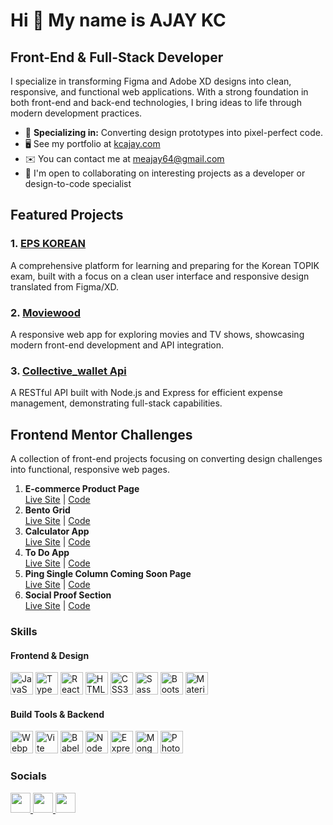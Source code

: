 Hi 👋 My name is AJAY KC
=========================

Front-End & Full-Stack Developer
--------------------------

I specialize in transforming Figma and Adobe XD designs into clean, responsive, and functional web applications. With a strong foundation in both front-end and back-end technologies, I bring ideas to life through modern development practices.

*   🎨  **Specializing in:** Converting design prototypes into pixel-perfect code.
*   🖥️  See my portfolio at [kcajay.com](https://kcajay.com/)
*   ✉️  You can contact me at [meajay64@gmail.com](mailto:meajay64@gmail.com)
*   🤝  I'm open to collaborating on interesting projects as a developer or design-to-code specialist

## Featured Projects

### 1. [EPS KOREAN](https://epskorean.com/)
A comprehensive platform for learning and preparing for the Korean TOPIK exam, built with a focus on a clean user interface and responsive design translated from Figma/XD.

### 2. [Moviewood](https://github.com/ajay117/moviewood)
A responsive web app for exploring movies and TV shows, showcasing modern front-end development and API integration.

### 3. [Collective_wallet Api](https://github.com/ajay117/collective_wallet_api)
A RESTful API built with Node.js and Express for efficient expense management, demonstrating full-stack capabilities.

## Frontend Mentor Challenges

A collection of front-end projects focusing on converting design challenges into functional, responsive web pages.

1.  **E-commerce Product Page**  
    [Live Site](https://ajay117.github.io/ecommerce-product-page/) | [Code](https://github.com/ajay117/ecommerce-product-page)
2.  **Bento Grid**  
    [Live Site](https://ajay117.github.io/bento-grid/) | [Code](https://github.com/ajay117/bento-grid)
3.  **Calculator App**  
    [Live Site](https://ajay117.github.io/calculator-app/) | [Code](https://github.com/ajay117/calculator-app)
4.  **To Do App**  
    [Live Site](https://ajay117.github.io/todo-app/) | [Code](https://github.com/ajay117/todo-app)
5.  **Ping Single Column Coming Soon Page**  
    [Live Site](https://ajay117.github.io/ping-coming-soon-page/) | [Code](https://github.com/ajay117/ping-coming-soon-page)
6.  **Social Proof Section**  
    [Live Site](https://ajay117.github.io/social-proof-section/) | [Code](https://github.com/ajay117/social-proof-section)

### Skills

#### Frontend & Design
<p align="left">
<a href="https://developer.mozilla.org/en-US/docs/Web/JavaScript" target="_blank" rel="noreferrer"><img src="https://raw.githubusercontent.com/danielcranney/readme-generator/main/public/icons/skills/javascript-colored.svg" width="36" height="36" alt="JavaScript" /></a>
<a href="https://www.typescriptlang.org/" target="_blank" rel="noreferrer"><img src="https://raw.githubusercontent.com/danielcranney/readme-generator/main/public/icons/skills/typescript-colored.svg" width="36" height="36" alt="TypeScript" /></a>
<a href="https://reactjs.org/" target="_blank" rel="noreferrer"><img src="https://raw.githubusercontent.com/danielcranney/readme-generator/main/public/icons/skills/react-colored.svg" width="36" height="36" alt="React" /></a>
<a href="https://developer.mozilla.org/en-US/docs/Glossary/HTML5" target="_blank" rel="noreferrer"><img src="https://raw.githubusercontent.com/danielcranney/readme-generator/main/public/icons/skills/html5-colored.svg" width="36" height="36" alt="HTML5" /></a>
<a href="https://www.w3.org/TR/CSS/#css" target="_blank" rel="noreferrer"><img src="https://raw.githubusercontent.com/danielcranney/readme-generator/main/public/icons/skills/css3-colored.svg" width="36" height="36" alt="CSS3" /></a>
<a href="https://sass-lang.com/" target="_blank" rel="noreferrer"><img src="https://raw.githubusercontent.com/danielcranney/readme-generator/main/public/icons/skills/sass-colored.svg" width="36" height="36" alt="Sass" /></a>
<a href="https://getbootstrap.com/" target="_blank" rel="noreferrer"><img src="https://raw.githubusercontent.com/danielcranney/readme-generator/main/public/icons/skills/bootstrap-colored.svg" width="36" height="36" alt="Bootstrap" /></a>
<a href="https://mui.com/" target="_blank" rel="noreferrer"><img src="https://raw.githubusercontent.com/danielcranney/readme-generator/main/public/icons/skills/materialui-colored.svg" width="36" height="36" alt="Material UI" /></a>
</p>

#### Build Tools & Backend
<p align="left">
<a href="https://webpack.js.org/" target="_blank" rel="noreferrer"><img src="https://raw.githubusercontent.com/danielcranney/readme-generator/main/public/icons/skills/webpack-colored.svg" width="36" height="36" alt="Webpack" /></a>
<a href="https://vitejs.dev/" target="_blank" rel="noreferrer"><img src="https://raw.githubusercontent.com/danielcranney/readme-generator/main/public/icons/skills/vite-colored.svg" width="36" height="36" alt="Vite" /></a>
<a href="https://babeljs.io/" target="_blank" rel="noreferrer"><img src="https://raw.githubusercontent.com/danielcranney/readme-generator/main/public/icons/skills/babel-colored.svg" width="36" height="36" alt="Babel" /></a>
<a href="https://nodejs.org/en/" target="_blank" rel="noreferrer"><img src="https://raw.githubusercontent.com/danielcranney/readme-generator/main/public/icons/skills/nodejs-colored.svg" width="36" height="36" alt="NodeJS" /></a>
<a href="https://expressjs.com/" target="_blank" rel="noreferrer"><img src="https://raw.githubusercontent.com/danielcranney/readme-generator/main/public/icons/skills/express-colored.svg" width="36" height="36" alt="Express" /></a>
<a href="https://www.mongodb.com/" target="_blank" rel="noreferrer"><img src="https://raw.githubusercontent.com/danielcranney/readme-generator/main/public/icons/skills/mongodb-colored.svg" width="36" height="36" alt="MongoDB" /></a>
<a href="https://www.adobe.com/uk/products/photoshop.html" target="_blank" rel="noreferrer"><img src="https://raw.githubusercontent.com/danielcranney/readme-generator/main/public/icons/skills/photoshop-colored.svg" width="36" height="36" alt="Photoshop" /></a>
</p>

### Socials

<p align="left">
  <a href="https://www.github.com/ajay117" target="_blank" rel="noreferrer">
    <img src="https://raw.githubusercontent.com/danielcranney/readme-generator/main/public/icons/socials/github.svg" width="32" height="32" />
  </a>
  <a href="https://www.linkedin.com/in/ajay-k-c-a89304186/" target="_blank" rel="noreferrer">
    <img src="https://raw.githubusercontent.com/danielcranney/readme-generator/main/public/icons/socials/linkedin.svg" width="32" height="32" />
  </a>
  <a href="https://twitter.com/AjayInTech" target="_blank" rel="noreferrer">
    <img src="https://raw.githubusercontent.com/danielcranney/readme-generator/main/public/icons/socials/twitter.svg" width="32" height="32" />
  </a>
</p>
